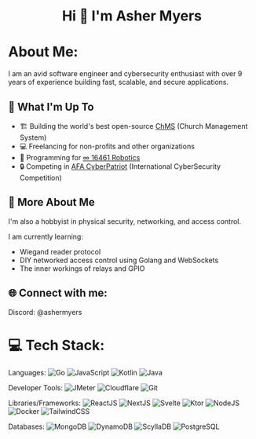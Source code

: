 
<h1 align="center">Hi 👋 I'm Asher Myers</h1>

# About Me:
I am an avid software engineer and cybersecurity enthusiast with over 9 years of experience building fast, scalable, and secure applications.

## 🚀 What I'm Up To

- 🏗️ Building the world's best open-source [ChMS](https://chms.io/) (Church Management System)
- 💻 Freelancing for non-profits and other organizations
- 🤖 Programming for [∞ 16461 Robotics](https://16461.mcr.club)
- 🔒 Competing in [AFA CyberPatriot](https://www.uscyberpatriot.org/) (International CyberSecurity Competition)

## 💫 More About Me

I'm also a hobbyist in physical security, networking, and access control.

I am currently learning:
- Wiegand reader protocol
- DIY networked access control using Golang and WebSockets
- The inner workings of relays and GPIO

## 🌐 Connect with me:
Discord: @ashermyers

# 💻 Tech Stack:
Languages: 
![Go](https://img.shields.io/badge/GO-%23323330.svg?style=for-the-badge&logo=go&logoColor=white) 
![JavaScript](https://img.shields.io/badge/javascript-%23323330.svg?style=for-the-badge&logo=javascript&logoColor=%23F7DF1E) 
![Kotlin](https://img.shields.io/badge/kotlin-%23323330.svg?style=for-the-badge&logo=kotlin&logoColor=white) 
![Java](https://img.shields.io/badge/java-%23323330.svg?style=for-the-badge&logo=java&logoColor=white) 

Developer Tools: 
![JMeter](https://img.shields.io/badge/JMeter-FF6C37?style=for-the-badge&logo=jmeter&logoColor=white) 
![Cloudflare](https://img.shields.io/badge/cloudflare-black?style=for-the-badge&logo=cloudflare&logoColor=f6821f) 
![Git](https://img.shields.io/badge/git-%23F05033.svg?style=for-the-badge&logo=git&logoColor=white)

Libraries/Frameworks: 
![ReactJS](https://img.shields.io/badge/react-%2320232a.svg?style=for-the-badge&logo=react&logoColor=%2361DAFB) 
![NextJS](https://img.shields.io/badge/nextjs-%2320232a.svg?style=for-the-badge&logo=nextjs&logoColor=%2361DAFB) 
![Svelte](https://img.shields.io/badge/svelte-%2320232a.svg?style=for-the-badge&logo=svelte&logoColor=%ffbb00) 
![Ktor](https://img.shields.io/badge/ktor-b757d4?style=for-the-badge&logo=ktor) 
![NodeJS](https://img.shields.io/badge/node.js-6DA55F?style=for-the-badge&logo=node.js&logoColor=white) 
![Docker](https://img.shields.io/badge/docker-%230db7ed.svg?style=for-the-badge&logo=docker&logoColor=white) 
![TailwindCSS](https://img.shields.io/badge/tailwindcss-%2320232a.svg?style=for-the-badge&logo=tailwindcss&logoColor=%2361DAFB) 

Databases:
![MongoDB](https://img.shields.io/badge/mongodb-%2320232a.svg?style=for-the-badge&logo=mongodb) 
![DynamoDB](https://img.shields.io/badge/dynamodb-%2320232a.svg?style=for-the-badge&logo=dynamodb&logoColor=%ffbb00) 
![ScyllaDB](https://img.shields.io/badge/scylladb-%2320232a?style=for-the-badge&logo=scylladb) 
![PostgreSQL](https://img.shields.io/badge/PostgreSQL-%2320232a?style=for-the-badge&logo=PostgreSQL) 
